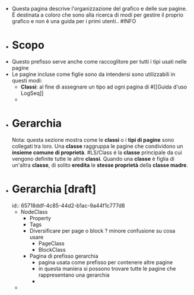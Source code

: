 - Questa pagina descrive l'organizzazione del grafico e delle sue pagine. È destinata a coloro che sono alla ricerca di modi per gestire il proprio grafico e non è una guida per i primi utenti.. #INFO
- # Scopo
- Questo prefisso serve anche come raccoglitore per tutti i tipi usati nelle pagine
- Le pagine incluse come figlie sono da intendersi sono utilizzabili in questi modi:
	- **Classi**: al fine di assegnare un tipo ad ogni pagina di #[[Guida d'uso LogSeq]]
	-
- # Gerarchia
  Nota: questa sezione mostra come le **classi** o i **tipi di pagine** sono collegati tra loro. Una **classe** raggruppa le pagine che condividono un **insieme comune di proprietà**. #LS/Class é la **classe** principale da cui vengono definite tutte le altre **classi**. Quando una **classe** è figlia di un'altra **classe**, di solito **eredita**  le **stesse proprietà** della **classe madre**.
- # Gerarchia [draft]
  id:: 65718ddf-4c85-44d2-b1ac-9a44f1c777d8
	- NodeClass
		- Property
		- Tags
		- Diversificare per page o block ? minore confusione su cosa usare
			- PageClass
			- BlockClass
		- Pagina di prefisso gerarchia
			- pagina usata come prefisso per contenere altre pagine
			- in questa maniera si possono trovare tutte le pagine che  rappresentano una gerarchia
			-
	-